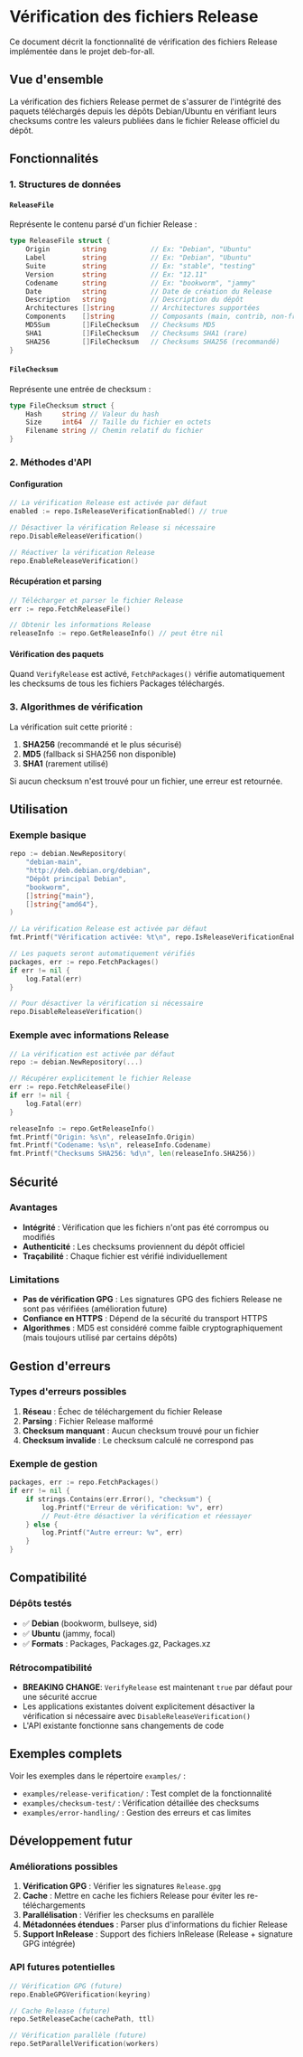 # Vérification des fichiers Release

Ce document décrit la fonctionnalité de vérification des fichiers Release implémentée dans le projet deb-for-all.

## Vue d'ensemble

La vérification des fichiers Release permet de s'assurer de l'intégrité des paquets téléchargés depuis les dépôts Debian/Ubuntu en vérifiant leurs checksums contre les valeurs publiées dans le fichier Release officiel du dépôt.

## Fonctionnalités

### 1. Structures de données

#### `ReleaseFile`
Représente le contenu parsé d'un fichier Release :
```go
type ReleaseFile struct {
    Origin        string           // Ex: "Debian", "Ubuntu"
    Label         string           // Ex: "Debian", "Ubuntu"
    Suite         string           // Ex: "stable", "testing"
    Version       string           // Ex: "12.11"
    Codename      string           // Ex: "bookworm", "jammy"
    Date          string           // Date de création du Release
    Description   string           // Description du dépôt
    Architectures []string         // Architectures supportées
    Components    []string         // Composants (main, contrib, non-free, etc.)
    MD5Sum        []FileChecksum   // Checksums MD5
    SHA1          []FileChecksum   // Checksums SHA1 (rare)
    SHA256        []FileChecksum   // Checksums SHA256 (recommandé)
}
```

#### `FileChecksum`
Représente une entrée de checksum :
```go
type FileChecksum struct {
    Hash     string // Valeur du hash
    Size     int64  // Taille du fichier en octets
    Filename string // Chemin relatif du fichier
}
```

### 2. Méthodes d'API

#### Configuration
```go
// La vérification Release est activée par défaut
enabled := repo.IsReleaseVerificationEnabled() // true

// Désactiver la vérification Release si nécessaire
repo.DisableReleaseVerification()

// Réactiver la vérification Release
repo.EnableReleaseVerification()
```

#### Récupération et parsing
```go
// Télécharger et parser le fichier Release
err := repo.FetchReleaseFile()

// Obtenir les informations Release
releaseInfo := repo.GetReleaseInfo() // peut être nil
```

#### Vérification des paquets
Quand `VerifyRelease` est activé, `FetchPackages()` vérifie automatiquement les checksums de tous les fichiers Packages téléchargés.

### 3. Algorithmes de vérification

La vérification suit cette priorité :
1. **SHA256** (recommandé et le plus sécurisé)
2. **MD5** (fallback si SHA256 non disponible)
3. **SHA1** (rarement utilisé)

Si aucun checksum n'est trouvé pour un fichier, une erreur est retournée.

## Utilisation

### Exemple basique
```go
repo := debian.NewRepository(
    "debian-main",
    "http://deb.debian.org/debian",
    "Dépôt principal Debian",
    "bookworm",
    []string{"main"},
    []string{"amd64"},
)

// La vérification Release est activée par défaut
fmt.Printf("Vérification activée: %t\n", repo.IsReleaseVerificationEnabled()) // true

// Les paquets seront automatiquement vérifiés
packages, err := repo.FetchPackages()
if err != nil {
    log.Fatal(err)
}

// Pour désactiver la vérification si nécessaire
repo.DisableReleaseVerification()
```

### Exemple avec informations Release
```go
// La vérification est activée par défaut
repo := debian.NewRepository(...)

// Récupérer explicitement le fichier Release
err := repo.FetchReleaseFile()
if err != nil {
    log.Fatal(err)
}

releaseInfo := repo.GetReleaseInfo()
fmt.Printf("Origin: %s\n", releaseInfo.Origin)
fmt.Printf("Codename: %s\n", releaseInfo.Codename)
fmt.Printf("Checksums SHA256: %d\n", len(releaseInfo.SHA256))
```

## Sécurité

### Avantages
- **Intégrité** : Vérification que les fichiers n'ont pas été corrompus ou modifiés
- **Authenticité** : Les checksums proviennent du dépôt officiel
- **Traçabilité** : Chaque fichier est vérifié individuellement

### Limitations
- **Pas de vérification GPG** : Les signatures GPG des fichiers Release ne sont pas vérifiées (amélioration future)
- **Confiance en HTTPS** : Dépend de la sécurité du transport HTTPS
- **Algorithmes** : MD5 est considéré comme faible cryptographiquement (mais toujours utilisé par certains dépôts)

## Gestion d'erreurs

### Types d'erreurs possibles
1. **Réseau** : Échec de téléchargement du fichier Release
2. **Parsing** : Fichier Release malformé
3. **Checksum manquant** : Aucun checksum trouvé pour un fichier
4. **Checksum invalide** : Le checksum calculé ne correspond pas

### Exemple de gestion
```go
packages, err := repo.FetchPackages()
if err != nil {
    if strings.Contains(err.Error(), "checksum") {
        log.Printf("Erreur de vérification: %v", err)
        // Peut-être désactiver la vérification et réessayer
    } else {
        log.Printf("Autre erreur: %v", err)
    }
}
```

## Compatibilité

### Dépôts testés
- ✅ **Debian** (bookworm, bullseye, sid)
- ✅ **Ubuntu** (jammy, focal)
- ✅ **Formats** : Packages, Packages.gz, Packages.xz

### Rétrocompatibilité
- **BREAKING CHANGE**: `VerifyRelease` est maintenant `true` par défaut pour une sécurité accrue
- Les applications existantes doivent explicitement désactiver la vérification si nécessaire avec `DisableReleaseVerification()`
- L'API existante fonctionne sans changements de code

## Exemples complets

Voir les exemples dans le répertoire `examples/` :
- `examples/release-verification/` : Test complet de la fonctionnalité
- `examples/checksum-test/` : Vérification détaillée des checksums
- `examples/error-handling/` : Gestion des erreurs et cas limites

## Développement futur

### Améliorations possibles
1. **Vérification GPG** : Vérifier les signatures `Release.gpg`
2. **Cache** : Mettre en cache les fichiers Release pour éviter les re-téléchargements
3. **Parallélisation** : Vérifier les checksums en parallèle
4. **Métadonnées étendues** : Parser plus d'informations du fichier Release
5. **Support InRelease** : Support des fichiers InRelease (Release + signature GPG intégrée)

### API futures potentielles
```go
// Vérification GPG (future)
repo.EnableGPGVerification(keyring)

// Cache Release (future)
repo.SetReleaseCache(cachePath, ttl)

// Vérification parallèle (future)
repo.SetParallelVerification(workers)
```
